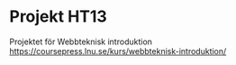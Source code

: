 Projekt HT13
==================

Projektet för Webbteknisk introduktion
https://coursepress.lnu.se/kurs/webbteknisk-introduktion/
